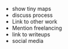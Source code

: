 - show tiny maps
- discuss process
- Link to other work
- Mention freelancing
- link to writeups
- social media

